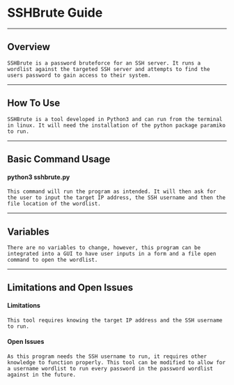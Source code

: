 # SSHBrute Guide


---
## Overview


```
SSHBrute is a password bruteforce for an SSH server. It runs a wordlist against the targeted SSH server and attempts to find the users password to gain access to their system.
```

---
## How To Use


```
SSHBrute is a tool developed in Python3 and can run from the terminal in linux. It will need the installation of the python package paramiko to run.
```

---
## Basic Command Usage

#### python3 sshbrute.py
```
This command will run the program as intended. It will then ask for the user to input the target IP address, the SSH username and then the file location of the wordlist.
```

---

## Variables

```
There are no variables to change, however, this program can be integrated into a GUI to have user inputs in a form and a file open command to open the wordlist.
```

---
## Limitations and Open Issues

#### Limitations
```
This tool requires knowing the target IP address and the SSH username to run.
```

#### Open Issues
```
As this program needs the SSH username to run, it requires other knowledge to function properly. This tool can be modified to allow for a username wordlist to run every password in the password wordlist against in the future.
```
